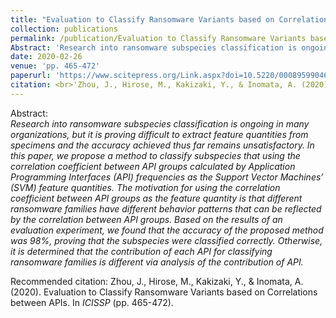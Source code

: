 ```yaml
---
title: "Evaluation to Classify Ransomware Variants based on Correlations between APIs"
collection: publications
permalink: /publication/Evaluation to Classify Ransomware Variants based on Correlations between APIs
Abstract: 'Research into ransomware subspecies classification is ongoing in many organizations, but it is proving difficult to extract feature quantities from specimens and the accuracy achieved thus far remains unsatisfactory. In this paper, we propose a method to classify subspecies that using the correlation coefficient between API groups calculated by Application Programming Interfaces (API) frequencies as the Support Vector Machines’ (SVM) feature quantities. The motivation for using the correlation coefficient between API groups as the feature quantity is that different ransomware families have different behavior patterns that can be reflected by the correlation between API groups. Based on the results of an evaluation experiment, we found that the accuracy of the proposed method was 98%, proving that the subspecies were classified correctly. Otherwise, it is determined that the contribution of each API for classifying ransomware families is different via analysis of the contribution of API.'
date: 2020-02-26
venue: 'pp. 465-472'
paperurl: 'https://www.scitepress.org/Link.aspx?doi=10.5220/0008959904650472'
citation: <br>'Zhou, J., Hirose, M., Kakizaki, Y., & Inomata, A. (2020). Evaluation to Classify Ransomware Variants based on Correlations between APIs. In <i>ICISSP <.i>(pp. 465-472).'
---
```

Abstract:
  <br>*Research into ransomware subspecies classification is ongoing in many organizations, but it is proving difficult to extract feature quantities from specimens and the accuracy achieved thus far remains unsatisfactory. In this paper, we propose a method to classify subspecies that using the correlation coefficient between API groups calculated by Application Programming Interfaces (API) frequencies as the Support Vector Machines’ (SVM) feature quantities. The motivation for using the correlation coefficient between API groups as the feature quantity is that different ransomware families have different behavior patterns that can be reflected by the correlation between API groups. Based on the results of an evaluation experiment, we found that the accuracy of the proposed method was 98%, proving that the subspecies were classified correctly. Otherwise, it is determined that the contribution of each API for classifying ransomware families is different via analysis of the contribution of API.*

Recommended citation: Zhou, J., Hirose, M., Kakizaki, Y., & Inomata, A. (2020). Evaluation to Classify Ransomware Variants based on Correlations between APIs. In <i>ICISSP </i>(pp. 465-472).
